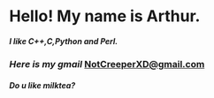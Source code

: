 # Hello! My name is Arthur.
##### I like C++,C,Python and Perl.
### *Here is my gmail* <NotCreeperXD@gmail.com>
##### Do u like milktea?
<!---
arthur1346/arthur1346 is a ✨ special ✨ repository because its `README.md` (this file) appears on your GitHub profile.
You can click the Preview link to take a look at your changes.
--->
